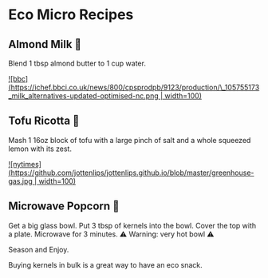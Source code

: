 # Eco Micro Recipes

## Almond Milk 🥛

Blend 1 tbsp almond butter to 1 cup water.

[![bbc](https://ichef.bbci.co.uk/news/800/cpsprodpb/9123/production/\_105755173_milk_alternatives-updated-optimised-nc.png | width=100)](https://www.bbc.com/news/science-environment-46654042#:~:text=A%20scientific%20study%20suggests%20the,lower%20than%20for%20dairy%20milk.&text=Almond%20milk%20requires%20more%20water,more%20than%20a%20typical%20shower.)

## Tofu Ricotta 🧀

Mash 1 16oz block of tofu with a large pinch of salt and a whole squeezed lemon with its zest.

[![nytimes](https://github.com/jottenlips/jottenlips.github.io/blob/master/greenhouse-gas.jpg | width=100)](https://www.nytimes.com/interactive/2019/04/30/dining/climate-change-food-eating-habits.html)

## Microwave Popcorn 🍿

Get a big glass bowl.
Put 3 tbsp of kernels into the bowl.
Cover the top with a plate.
Microwave for 3 minutes.
⚠️ Warning: very hot bowl ⚠️

Season and Enjoy.

Buying kernels in bulk is a great way to have an eco snack.
